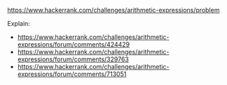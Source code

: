 https://www.hackerrank.com/challenges/arithmetic-expressions/problem

Explain:

- https://www.hackerrank.com/challenges/arithmetic-expressions/forum/comments/424429
- https://www.hackerrank.com/challenges/arithmetic-expressions/forum/comments/329763
- https://www.hackerrank.com/challenges/arithmetic-expressions/forum/comments/713051

